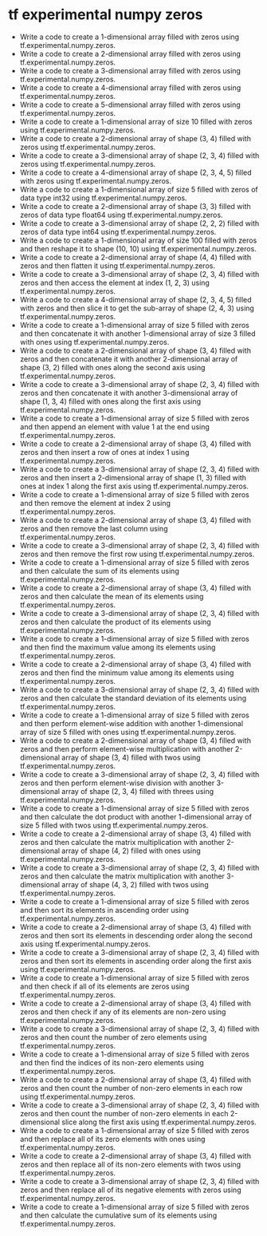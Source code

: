 # tf experimental numpy zeros

- Write a code to create a 1-dimensional array filled with zeros using tf.experimental.numpy.zeros.
- Write a code to create a 2-dimensional array filled with zeros using tf.experimental.numpy.zeros.
- Write a code to create a 3-dimensional array filled with zeros using tf.experimental.numpy.zeros.
- Write a code to create a 4-dimensional array filled with zeros using tf.experimental.numpy.zeros.
- Write a code to create a 5-dimensional array filled with zeros using tf.experimental.numpy.zeros.
- Write a code to create a 1-dimensional array of size 10 filled with zeros using tf.experimental.numpy.zeros.
- Write a code to create a 2-dimensional array of shape (3, 4) filled with zeros using tf.experimental.numpy.zeros.
- Write a code to create a 3-dimensional array of shape (2, 3, 4) filled with zeros using tf.experimental.numpy.zeros.
- Write a code to create a 4-dimensional array of shape (2, 3, 4, 5) filled with zeros using tf.experimental.numpy.zeros.
- Write a code to create a 1-dimensional array of size 5 filled with zeros of data type int32 using tf.experimental.numpy.zeros.
- Write a code to create a 2-dimensional array of shape (3, 3) filled with zeros of data type float64 using tf.experimental.numpy.zeros.
- Write a code to create a 3-dimensional array of shape (2, 2, 2) filled with zeros of data type int64 using tf.experimental.numpy.zeros.
- Write a code to create a 1-dimensional array of size 100 filled with zeros and then reshape it to shape (10, 10) using tf.experimental.numpy.zeros.
- Write a code to create a 2-dimensional array of shape (4, 4) filled with zeros and then flatten it using tf.experimental.numpy.zeros.
- Write a code to create a 3-dimensional array of shape (2, 3, 4) filled with zeros and then access the element at index (1, 2, 3) using tf.experimental.numpy.zeros.
- Write a code to create a 4-dimensional array of shape (2, 3, 4, 5) filled with zeros and then slice it to get the sub-array of shape (2, 4, 3) using tf.experimental.numpy.zeros.
- Write a code to create a 1-dimensional array of size 5 filled with zeros and then concatenate it with another 1-dimensional array of size 3 filled with ones using tf.experimental.numpy.zeros.
- Write a code to create a 2-dimensional array of shape (3, 4) filled with zeros and then concatenate it with another 2-dimensional array of shape (3, 2) filled with ones along the second axis using tf.experimental.numpy.zeros.
- Write a code to create a 3-dimensional array of shape (2, 3, 4) filled with zeros and then concatenate it with another 3-dimensional array of shape (1, 3, 4) filled with ones along the first axis using tf.experimental.numpy.zeros.
- Write a code to create a 1-dimensional array of size 5 filled with zeros and then append an element with value 1 at the end using tf.experimental.numpy.zeros.
- Write a code to create a 2-dimensional array of shape (3, 4) filled with zeros and then insert a row of ones at index 1 using tf.experimental.numpy.zeros.
- Write a code to create a 3-dimensional array of shape (2, 3, 4) filled with zeros and then insert a 2-dimensional array of shape (1, 3) filled with ones at index 1 along the first axis using tf.experimental.numpy.zeros.
- Write a code to create a 1-dimensional array of size 5 filled with zeros and then remove the element at index 2 using tf.experimental.numpy.zeros.
- Write a code to create a 2-dimensional array of shape (3, 4) filled with zeros and then remove the last column using tf.experimental.numpy.zeros.
- Write a code to create a 3-dimensional array of shape (2, 3, 4) filled with zeros and then remove the first row using tf.experimental.numpy.zeros.
- Write a code to create a 1-dimensional array of size 5 filled with zeros and then calculate the sum of its elements using tf.experimental.numpy.zeros.
- Write a code to create a 2-dimensional array of shape (3, 4) filled with zeros and then calculate the mean of its elements using tf.experimental.numpy.zeros.
- Write a code to create a 3-dimensional array of shape (2, 3, 4) filled with zeros and then calculate the product of its elements using tf.experimental.numpy.zeros.
- Write a code to create a 1-dimensional array of size 5 filled with zeros and then find the maximum value among its elements using tf.experimental.numpy.zeros.
- Write a code to create a 2-dimensional array of shape (3, 4) filled with zeros and then find the minimum value among its elements using tf.experimental.numpy.zeros.
- Write a code to create a 3-dimensional array of shape (2, 3, 4) filled with zeros and then calculate the standard deviation of its elements using tf.experimental.numpy.zeros.
- Write a code to create a 1-dimensional array of size 5 filled with zeros and then perform element-wise addition with another 1-dimensional array of size 5 filled with ones using tf.experimental.numpy.zeros.
- Write a code to create a 2-dimensional array of shape (3, 4) filled with zeros and then perform element-wise multiplication with another 2-dimensional array of shape (3, 4) filled with twos using tf.experimental.numpy.zeros.
- Write a code to create a 3-dimensional array of shape (2, 3, 4) filled with zeros and then perform element-wise division with another 3-dimensional array of shape (2, 3, 4) filled with threes using tf.experimental.numpy.zeros.
- Write a code to create a 1-dimensional array of size 5 filled with zeros and then calculate the dot product with another 1-dimensional array of size 5 filled with twos using tf.experimental.numpy.zeros.
- Write a code to create a 2-dimensional array of shape (3, 4) filled with zeros and then calculate the matrix multiplication with another 2-dimensional array of shape (4, 2) filled with ones using tf.experimental.numpy.zeros.
- Write a code to create a 3-dimensional array of shape (2, 3, 4) filled with zeros and then calculate the matrix multiplication with another 3-dimensional array of shape (4, 3, 2) filled with twos using tf.experimental.numpy.zeros.
- Write a code to create a 1-dimensional array of size 5 filled with zeros and then sort its elements in ascending order using tf.experimental.numpy.zeros.
- Write a code to create a 2-dimensional array of shape (3, 4) filled with zeros and then sort its elements in descending order along the second axis using tf.experimental.numpy.zeros.
- Write a code to create a 3-dimensional array of shape (2, 3, 4) filled with zeros and then sort its elements in ascending order along the first axis using tf.experimental.numpy.zeros.
- Write a code to create a 1-dimensional array of size 5 filled with zeros and then check if all of its elements are zeros using tf.experimental.numpy.zeros.
- Write a code to create a 2-dimensional array of shape (3, 4) filled with zeros and then check if any of its elements are non-zero using tf.experimental.numpy.zeros.
- Write a code to create a 3-dimensional array of shape (2, 3, 4) filled with zeros and then count the number of zero elements using tf.experimental.numpy.zeros.
- Write a code to create a 1-dimensional array of size 5 filled with zeros and then find the indices of its non-zero elements using tf.experimental.numpy.zeros.
- Write a code to create a 2-dimensional array of shape (3, 4) filled with zeros and then count the number of non-zero elements in each row using tf.experimental.numpy.zeros.
- Write a code to create a 3-dimensional array of shape (2, 3, 4) filled with zeros and then count the number of non-zero elements in each 2-dimensional slice along the first axis using tf.experimental.numpy.zeros.
- Write a code to create a 1-dimensional array of size 5 filled with zeros and then replace all of its zero elements with ones using tf.experimental.numpy.zeros.
- Write a code to create a 2-dimensional array of shape (3, 4) filled with zeros and then replace all of its non-zero elements with twos using tf.experimental.numpy.zeros.
- Write a code to create a 3-dimensional array of shape (2, 3, 4) filled with zeros and then replace all of its negative elements with zeros using tf.experimental.numpy.zeros.
- Write a code to create a 1-dimensional array of size 5 filled with zeros and then calculate the cumulative sum of its elements using tf.experimental.numpy.zeros.